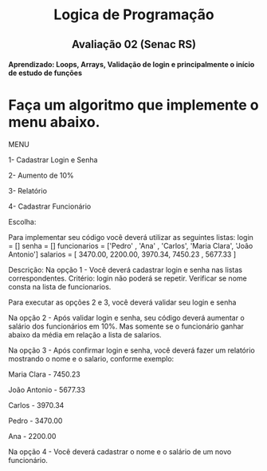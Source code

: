 <h1 align="center"> Logica de Programação </h1>
<h2 align="center"> Avaliação 02 (Senac RS) </h2>
<h4>Aprendizado: Loops, Arrays, Validação de login e principalmente o início de estudo de funções</h4>

# Faça um algoritmo que implemente o menu abaixo.

MENU

1- Cadastrar Login e Senha

2- Aumento de 10%

3- Relatório

4- Cadastrar Funcionário

Escolha:

Para implementar seu código você deverá utilizar
as seguintes listas:
login = []
senha = []
funcionarios = ['Pedro' , 'Ana'   , 'Carlos', 'Maria Clara', 'João Antonio']
salarios     = [ 3470.00,  2200.00,  3970.34,  7450.23     ,  5677.33 ]


Descrição:
Na opção 1 - Você deverá cadastrar login e senha nas listas correspondentes.
             Critério: login não poderá se repetir. Verificar se nome consta
             na lista de funcionarios.

Para executar as opções 2 e 3, você deverá validar seu login e senha

Na opção 2 - Após validar login e senha, seu código deverá aumentar
             o salário dos funcionários em 10%. Mas somente
             se o funcionário ganhar abaixo da média em relação
             a lista de salarios.

Na opção 3 - Após confirmar login e senha, você deverá fazer um
        relatório mostrando o nome e o salario, conforme exemplo:
             
Maria Clara  - 7450.23 

João Antonio - 5677.33 

Carlos       - 3970.34 

Pedro        - 3470.00 

Ana          - 2200.00

Na opção 4 - Você deverá cadastrar o nome e o salário de um
             novo funcionário.
